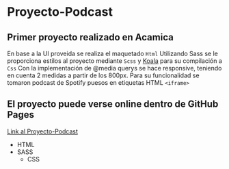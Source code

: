 # Proyecto-Podcast

## Primer proyecto realizado en Acamica

En base a la UI proveida se realiza el maquetado `Html` 
Utilizando Sass se le proporciona estilos al proyecto mediante `Scss` y [Koala](http://koala-app.com/) para su compilación a `Css`
Con la implementación de @media querys se hace responsive, 
teniendo en cuenta 2 medidas a partir de los 800px.
Para su funcionalidad se tomaron podcast de Spotify puesos en etiquetas HTML `<iframe>`

## El proyecto puede verse online dentro de GitHub Pages
[Link al Proyecto-Podcast](https://g4m.github.io/Proyecto-Podcast/)

* HTML
* SASS
  * CSS
